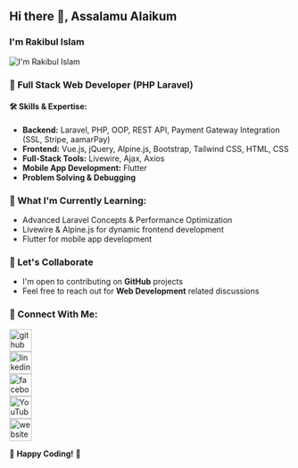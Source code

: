 ## Hi there 👋, Assalamu Alaikum
### I'm Rakibul Islam

![I'm Rakibul Islam](https://scontent.fdac37-1.fna.fbcdn.net/v/t39.30808-6/329752269_587821919461678_2144459339455890701_n.jpg?_nc_cat=104&ccb=1-7&_nc_sid=9c7eae&_nc_eui2=AeGkXOAhHaaMeO2EweS-eYYzZ1H3WAjo_FdnUfdYCOj8V2eKb8ihNJRxYsszSvwCWHUE-D-RZzai2WdB0sAR3miK&_nc_ohc=Fx1tudBM3_gAX9S7EdH&_nc_ht=scontent.fdac37-1.fna&oh=00_AfBbvQn18TAwSiUMUROKfIWDtrrjZeT8p7Zzw9_aNhxsrA&oe=6572547A)

### 🚀 Full Stack Web Developer (PHP Laravel)

#### 🛠 Skills & Expertise:
- **Backend:** Laravel, PHP, OOP, REST API, Payment Gateway Integration (SSL, Stripe, aamarPay)
- **Frontend:** Vue.js, jQuery, Alpine.js, Bootstrap, Tailwind CSS, HTML, CSS
- **Full-Stack Tools:** Livewire, Ajax, Axios
- **Mobile App Development:** Flutter
- **Problem Solving & Debugging**

### 📖 What I'm Currently Learning:
- Advanced Laravel Concepts & Performance Optimization
- Livewire & Alpine.js for dynamic frontend development
- Flutter for mobile app development

### 🤝 Let's Collaborate
- I'm open to contributing on **GitHub** projects
- Feel free to reach out for **Web Development** related discussions

### 📢 Connect With Me:
[<img src='https://cdn.jsdelivr.net/npm/simple-icons@3.0.1/icons/github.svg' alt='github' height='40'>](https://github.com/Rakib2264)  
[<img src='https://cdn.jsdelivr.net/npm/simple-icons@3.0.1/icons/linkedin.svg' alt='linkedin' height='40'>](https://www.linkedin.com/in/rakib-khan-771916288/)  
[<img src='https://cdn.jsdelivr.net/npm/simple-icons@3.0.1/icons/facebook.svg' alt='facebook' height='40'>](https://www.facebook.com/hmrakib.khan.716)  
[<img src='https://cdn.jsdelivr.net/npm/simple-icons@3.0.1/icons/youtube.svg' alt='YouTube' height='40'>](https://www.youtube.com/channel/UC3omwxfWuDC_ykGfJbHIqvg)  
[<img src='https://cdn.jsdelivr.net/npm/simple-icons@3.0.1/icons/icloud.svg' alt='website' height='40'>](https://rakib.miapur.com/)  

🚀 **Happy Coding!** 🎯
